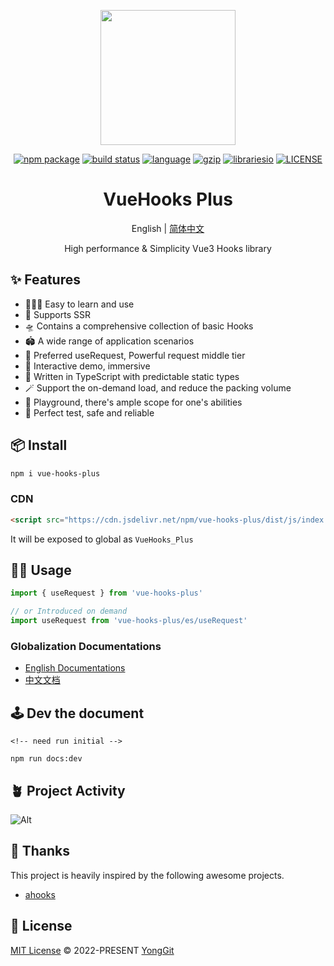 <p align="center">
  <a href="http://43.138.187.142:9000/vue-hooks-plus/docs/">
    <img width="216" src="http://43.138.187.142:9000/assets/vue-hooks-plus/logo@2x.png">
  </a>
</p>

<p align="center">
  <a href="https://www.npmjs.com/package/vue-hooks-plus"><img src="https://img.shields.io/npm/v/vue-hooks-plus.svg" alt="npm package"></a>
  <a href="https://github.com/InhiblabCore/vue-hooks-plus/actions/workflows/node-ci.yml"><img src="https://github.com/InhiblabCore/vue-hooks-plus/actions/workflows/ci.yml/badge.svg?branch=master" alt="build status"></a>
  <a href="#badge"><img src="https://img.shields.io/github/languages/top/InhiblabCore/vue-hooks-plus" alt="language"></a>
  <a href="https://img.badgesize.io/https:/unpkg.com/vue-hooks-plus/dist/js/index.es.js?label=gzip%20size&compression=gzip"><img src="https://img.badgesize.io/https:/unpkg.com/vue-hooks-plus/dist/js/index.es.js?label=gzip%20size&compression=gzip" alt="gzip"></a>
  <a href="#badge"><img src="https://img.shields.io/librariesio/github/InhiblabCore/vue-hooks-plus" alt="librariesio"></a>
  <a href="https://github.com/InhiblabCore/vue-hooks-plus/blob/master/LICENSE"><img src="https://img.shields.io/github/license/InhiblabCore/vue-hooks-plus" alt="LICENSE"></a>
</p>

<div align="center">

# VueHooks Plus

English | [简体中文](https://github.com/InhiblabCore/vue-hooks-plus/tree/master/README.zh-CN.md)

High performance & Simplicity Vue3 Hooks library

</div>

## ✨ Features

- 🏄🏼‍♂️ Easy to learn and use
- 🔋 Supports SSR
- 🛸 Contains a comprehensive collection of basic Hooks
- 🏟️ A wide range of application scenarios
- 🦾 Preferred useRequest, Powerful request middle tier
- 🎪 Interactive demo, immersive
- 🎯 Written in TypeScript with predictable static types
- 🪄 Support the on-demand load, and reduce the packing volume
- 🤺 Playground, there's ample scope for one's abilities
- 🔐 Perfect test, safe and reliable

## 📦 Install

```bash
npm i vue-hooks-plus
```

### CDN

```html
<script src="https://cdn.jsdelivr.net/npm/vue-hooks-plus/dist/js/index.iife.js"></script>
```

It will be exposed to global as `VueHooks_Plus`

## 🤹‍♀️ Usage

```typescript
import { useRequest } from 'vue-hooks-plus'

// or Introduced on demand
import useRequest from 'vue-hooks-plus/es/useRequest'
```

### Globalization Documentations

- [English Documentations](https://inhiblabcore.github.io/docs/hooks/en)
- [中文文档](https://inhiblabcore.github.io/docs/hooks)

## 🕹️ Dev the document

```
<!-- need run initial -->

npm run docs:dev
```

## 🪴 Project Activity

![Alt](https://repobeats.axiom.co/api/embed/35dbca2274542c0144993be92cc51762227543d9.svg 'Repobeats analytics image')

## 🌸 Thanks

This project is heavily inspired by the following awesome projects.

- [ahooks](https://ahooks.js.org/)

## 📄 License

[MIT License](https://github.com/InhiblabCore/vue-hooks-plus/blob/master/LICENSE) © 2022-PRESENT [YongGit](https://github.com/NelsonYong)
